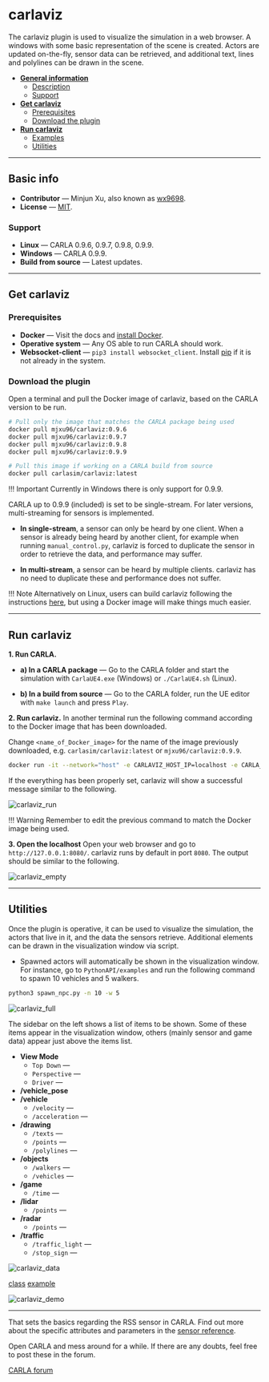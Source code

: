 # carlaviz

The carlaviz plugin is used to visualize the simulation in a web browser. A windows with some basic representation of the scene is created. Actors are updated on-the-fly, sensor data can be retrieved, and additional text, lines and polylines can be drawn in the scene.  

*	[__General information__](#general-information)  
	*	[Description](#description)  
	*	[Support](#support)  
*	[__Get carlaviz__](#get-carlaviz)  
	*	[Prerequisites](#prerequisites)  
	*	[Download the plugin](#download-the-plugin)  
*	[__Run carlaviz__](#run-carlaviz)  
	*	[Examples](#examples)  
	*	[Utilities](#utilities)  

---
## Basic info

*   __Contributor__ — Minjun Xu, also known as [wx9698](https://github.com/wx9698).  
*   __License__ — [MIT](https://en.wikipedia.org/wiki/MIT_License).  

### Support

*   __Linux__ — CARLA 0.9.6, 0.9.7, 0.9.8, 0.9.9.  
*   __Windows__ — CARLA 0.9.9.  
*   __Build from source__ — Latest updates.  

---
## Get carlaviz

### Prerequisites

*   __Docker__ — Visit the docs and [install Docker](https://docs.docker.com/get-docker/).  
*   __Operative system__ — Any OS able to run CARLA should work.  
*   __Websocket-client__ — ```pip3 install websocket_client```. Install [pip](https://pip.pypa.io/en/stable/installing/) if it is not already in the system.  

### Download the plugin

Open a terminal and pull the Docker image of carlaviz, based on the CARLA version to be run.  

```bash
# Pull only the image that matches the CARLA package being used
docker pull mjxu96/carlaviz:0.9.6
docker pull mjxu96/carlaviz:0.9.7
docker pull mjxu96/carlaviz:0.9.8
docker pull mjxu96/carlaviz:0.9.9

# Pull this image if working on a CARLA build from source
docker pull carlasim/carlaviz:latest
```

!!! Important
    Currently in Windows there is only support for 0.9.9.  

CARLA up to 0.9.9 (included) is set to be single-stream. For later versions, multi-streaming for sensors is implemented.  

* __In single-stream__, a sensor can only be heard by one client. When a sensor is already being heard by another client, for example when running `manual_control.py`, carlaviz is forced to duplicate the sensor in order to retrieve the data, and performance may suffer.  

* __In multi-stream__, a sensor can be heard by multiple clients. carlaviz has no need to duplicate these and performance does not suffer.  

!!! Note
    Alternatively on Linux, users can build carlaviz following the instructions [here](https://github.com/carla-simulator/carlaviz/blob/master/docs/build.md), but using a Docker image will make things much easier.  

---
## Run carlaviz

__1. Run CARLA.__

*   __a) In a CARLA package__ — Go to the CARLA folder and start the simulation with `CarlaUE4.exe` (Windows) or `./CarlaUE4.sh` (Linux).  

*   __b) In a build from source__ — Go to the CARLA folder, run the UE editor with `make launch` and press `Play`.  

__2. Run carlaviz.__ In another terminal run the following command according to the Docker image that has been downloaded.  

Change `<name_of_Docker_image>` for the name of the image previously downloaded, e.g. `carlasim/carlaviz:latest` or `mjxu96/carlaviz:0.9.9`.  

```sh
docker run -it --network="host" -e CARLAVIZ_HOST_IP=localhost -e CARLA_SERVER_IP=localhost -e CARLA_SERVER_PORT=2000 <name_of_Docker_image>
```

If the everything has been properly set, carlaviz will show a successful message similar to the following.  

![carlaviz_run](img/plugins_carlaviz_run.jpg)

!!! Warning
    Remember to edit the previous command to match the Docker image being used.  


__3. Open the localhost__ Open your web browser and go to `http://127.0.0.1:8080/`. carlaviz runs by default in port `8080`. The output should be similar to the following.  

![carlaviz_empty](img/plugins_carlaviz_empty.jpg)

---
## Utilities

Once the plugin is operative, it can be used to visualize the simulation, the actors that live in it, and the data the sensors retrieve. Additional elements can be drawn in the visualization window via script.  

* Spawned actors will automatically be shown in the visualization window. For instance, go to `PythonAPI/examples` and run the following command to spawn 10 vehicles and 5 walkers.  
```sh
python3 spawn_npc.py -n 10 -w 5
```

![carlaviz_full](img/plugins_carlaviz_full.jpg)

The sidebar on the left shows a list of items to be shown. Some of these items appear in the visualization window, others (mainly sensor and game data) appear just above the items list.  

*   __View Mode__
	*   `Top Down` — 
	*   `Perspective` — 
	*   `Driver` — 
*   __/vehicle_pose__
*   __/vehicle__
	*   `/velocity` — 
	*   `/acceleration` — 
*   __/drawing__
	*   `/texts` — 
	*   `/points` — 
	*   `/polylines` — 
*   __/objects__ 
	*   `/walkers` — 
	*   `/vehicles` — 
*   __/game__
	*   `/time` — 
*   __/lidar__
	*   `/points` — 
*   __/radar__
	*   `/points` — 
*   __/traffic__
	*   `/traffic_light` — 
	*   `/stop_sign` — 


![carlaviz_data](img/plugins_carlaviz_data.jpg)

[class](https://github.com/wx9698/carlaviz/blob/master/examples/carla_painter.py)
[example](https://github.com/carla-simulator/carlaviz/blob/master/examples/example.py)


![carlaviz_demo](img/plugins_carlaviz_demo.jpg)



---

That sets the basics regarding the RSS sensor in CARLA. Find out more about the specific attributes and parameters in the [sensor reference](ref_sensors.md#rss-sensor). 

Open CARLA and mess around for a while. If there are any doubts, feel free to post these in the forum. 

<div class="build-buttons">
<p>
<a href="https://forum.carla.org/" target="_blank" class="btn btn-neutral" title="Go to the CARLA forum">
CARLA forum</a>
</p>
</div>
